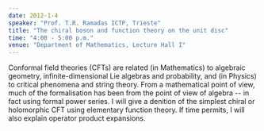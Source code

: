 ```yaml
---
date: 2012-1-4
speaker: "Prof. T.R. Ramadas ICTP, Trieste"
title: "The chiral boson and function theory on the unit disc"
time: "4:00 - 5:00 p.m." 
venue: "Department of Mathematics, Lecture Hall I"
---
```

Conformal field theories (CFTs) are related (in Mathematics) to algebraic geometry, infinite-dimensional Lie algebras and probability, and (in Physics) to critical phenomena and string theory. From a mathematical point of view, much of the formalisation has been from the point of view of algebra -- in fact using formal power series. I will give a denition of the simplest chiral or holomorphic CFT using elementary function theory. If time permits, I will also explain operator product expansions.
